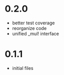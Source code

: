 0.2.0
=====
- better test coverage
- reorganize code
- unified _mul! interface

0.1.1
=====
- initial files
